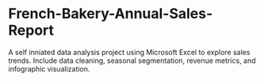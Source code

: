 # French-Bakery-Annual-Sales-Report
A self inniated data analysis project using Microsoft Excel to explore sales trends. Include data cleaning, seasonal segmentation, revenue metrics, and infographic visualization.
